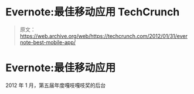 # Evernote:最佳移动应用 TechCrunch

> 原文：<https://web.archive.org/web/https://techcrunch.com/2012/01/31/evernote-best-mobile-app/>

# Evernote:最佳移动应用

2012 年 1 月，第五届年度嘎吱嘎吱奖的后台
